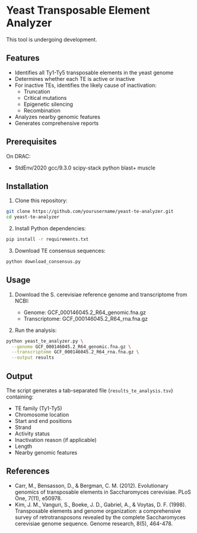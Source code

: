 # Yeast Transposable Element Analyzer

This tool is undergoing development.

## Features

- Identifies all Ty1-Ty5 transposable elements in the yeast genome
- Determines whether each TE is active or inactive
- For inactive TEs, identifies the likely cause of inactivation:
  - Truncation
  - Critical mutations
  - Epigenetic silencing
  - Recombination
- Analyzes nearby genomic features
- Generates comprehensive reports

## Prerequisites

On DRAC:
- StdEnv/2020 gcc/9.3.0 scipy-stack python blast+ muscle


## Installation

1. Clone this repository:
```bash
git clone https://github.com/yourusername/yeast-te-analyzer.git
cd yeast-te-analyzer
```

2. Install Python dependencies:
```bash
pip install -r requirements.txt
```

3. Download TE consensus sequences:
```bash
python download_consensus.py
```

## Usage

1. Download the S. cerevisiae reference genome and transcriptome from NCBI:
   - Genome: GCF_000146045.2_R64_genomic.fna.gz
   - Transcriptome: GCF_000146045.2_R64_rna.fna.gz

2. Run the analysis:
```bash
python yeast_te_analyzer.py \
  --genome GCF_000146045.2_R64_genomic.fna.gz \
  --transcriptome GCF_000146045.2_R64_rna.fna.gz \
  --output results
```

## Output

The script generates a tab-separated file (`results_te_analysis.tsv`) containing:
- TE family (Ty1-Ty5)
- Chromosome location
- Start and end positions
- Strand
- Activity status
- Inactivation reason (if applicable)
- Length
- Nearby genomic features

## References

- Carr, M., Bensasson, D., & Bergman, C. M. (2012). Evolutionary genomics of transposable elements in Saccharomyces cerevisiae. PLoS One, 7(11), e50978.
- Kim, J. M., Vanguri, S., Boeke, J. D., Gabriel, A., & Voytas, D. F. (1998). Transposable elements and genome organization: a comprehensive survey of retrotransposons revealed by the complete Saccharomyces cerevisiae genome sequence. Genome research, 8(5), 464-478. 
